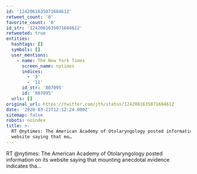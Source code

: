 ```yaml
---
id: '1242061635071684612'
retweet_count: '0'
favorite_count: '0'
id_str: '1242061635071684612'
retweeted: true
entities:
  hashtags: []
  symbols: []
  user_mentions:
    - name: The New York Times
      screen_name: nytimes
      indices:
        - '3'
        - '11'
      id_str: '807095'
      id: '807095'
  urls: []
original_url: https://twitter.com/jth/status/1242061635071684612
date: '2020-03-23T12:12:24.000Z'
sitemap: false
robots: noindex
title: >-
  RT @nytimes: The American Academy of Otolaryngology posted information on its
  website saying that mo…
---
```


RT @nytimes: The American Academy of Otolaryngology posted information on its website saying that mounting anecdotal evidence indicates tha…
